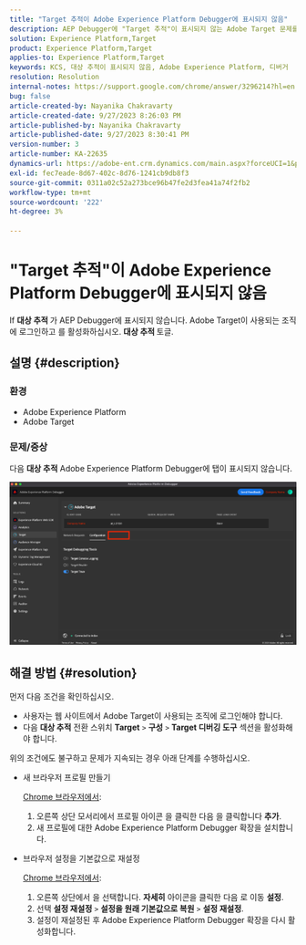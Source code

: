 ```yaml
---
title: "Target 추적이 Adobe Experience Platform Debugger에 표시되지 않음"
description: AEP Debugger에 "Target 추적"이 표시되지 않는 Adobe Target 문제를 해결하기 위한 솔루션을 찾으십시오. "대상 추적" 토글을 활성화합니다.
solution: Experience Platform,Target
product: Experience Platform,Target
applies-to: Experience Platform,Target
keywords: KCS, 대상 추적이 표시되지 않음, Adobe Experience Platform, 디버거
resolution: Resolution
internal-notes: https://support.google.com/chrome/answer/3296214?hl=en
bug: false
article-created-by: Nayanika Chakravarty
article-created-date: 9/27/2023 8:26:03 PM
article-published-by: Nayanika Chakravarty
article-published-date: 9/27/2023 8:30:41 PM
version-number: 3
article-number: KA-22635
dynamics-url: https://adobe-ent.crm.dynamics.com/main.aspx?forceUCI=1&pagetype=entityrecord&etn=knowledgearticle&id=b9402013-745d-ee11-be6f-6045bd006149
exl-id: fec7eade-8d67-402c-8d76-1241cb9db8f3
source-git-commit: 0311a02c52a273bce96b47fe2d3fea41a74f2fb2
workflow-type: tm+mt
source-wordcount: '222'
ht-degree: 3%

---
```


# &quot;Target 추적&quot;이 Adobe Experience Platform Debugger에 표시되지 않음


If <b>대상 추적 </b>가 AEP Debugger에 표시되지 않습니다. Adobe Target이 사용되는 조직에 로그인하고 를 활성화하십시오. <b>대상 추적 </b>토글.

## 설명 {#description}


### 환경

- Adobe Experience Platform
- Adobe Target


### 문제/증상

다음 <b>대상 추적</b> Adobe Experience Platform Debugger에 탭이 표시되지 않습니다.

![](assets/___2a9537b2-745d-ee11-be6f-6045bd006149___.png)


## 해결 방법 {#resolution}


먼저 다음 조건을 확인하십시오.

- 사용자는 웹 사이트에서 Adobe Target이 사용되는 조직에 로그인해야 합니다.
- 다음 <b>대상 추적</b> 전환 스위치 <b>Target</b> `>`  <b>구성</b> `>`  <b>Target 디버깅 도구</b> 섹션을 활성화해야 합니다.


위의 조건에도 불구하고 문제가 지속되는 경우 아래 단계를 수행하십시오.

- 새 브라우저 프로필 만들기

  <u>Chrome 브라우저에서</u>:

   1. 오른쪽 상단 모서리에서 프로필 아이콘 을 클릭한 다음 을 클릭합니다 <b>추가</b>.
   2. 새 프로필에 대한 Adobe Experience Platform Debugger 확장을 설치합니다.
- 브라우저 설정을 기본값으로 재설정

  <u>Chrome 브라우저에서</u>:

   1. 오른쪽 상단에서 을 선택합니다. <b>자세히</b> 아이콘을 클릭한 다음 로 이동 <b>설정</b>.
   2. 선택 <b>설정 재설정</b> `>`  <b>설정을 원래 기본값으로 복원</b> `>`  <b>설정 재설정</b>.
   3. 설정이 재설정된 후 Adobe Experience Platform Debugger 확장을 다시 활성화합니다.
